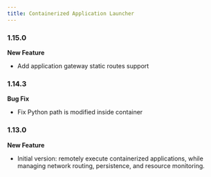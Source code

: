 ```yaml
---
title: Containerized Application Launcher
---
```



### 1.15.0

**New Feature**
* Add application gateway static routes support

### 1.14.3

**Bug Fix**
* Fix Python path is modified inside container 

### 1.13.0

**New Feature**
* Initial version: remotely execute containerized applications, while managing network routing, persistence, and resource monitoring.
